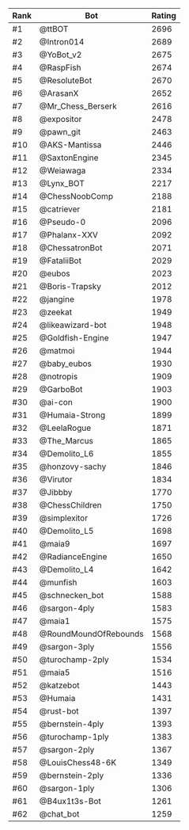 Rank|Bot|Rating
---|---|---
#1|@ttBOT|2696
#2|@Intron014|2689
#3|@YoBot_v2|2675
#4|@RaspFish|2674
#5|@ResoluteBot|2670
#6|@ArasanX|2652
#7|@Mr_Chess_Berserk|2616
#8|@expositor|2478
#9|@pawn_git|2463
#10|@AKS-Mantissa|2446
#11|@SaxtonEngine|2345
#12|@Weiawaga|2334
#13|@Lynx_BOT|2217
#14|@ChessNoobComp|2188
#15|@catriever|2181
#16|@Pseudo-0|2096
#17|@Phalanx-XXV|2092
#18|@ChessatronBot|2071
#19|@FataliiBot|2029
#20|@eubos|2023
#21|@Boris-Trapsky|2012
#22|@jangine|1978
#23|@zeekat|1949
#24|@likeawizard-bot|1948
#25|@Goldfish-Engine|1947
#26|@matmoi|1944
#27|@baby_eubos|1930
#28|@notropis|1909
#29|@GarboBot|1903
#30|@ai-con|1900
#31|@Humaia-Strong|1899
#32|@LeelaRogue|1871
#33|@The_Marcus|1865
#34|@Demolito_L6|1855
#35|@honzovy-sachy|1846
#36|@Virutor|1834
#37|@Jibbby|1770
#38|@ChessChildren|1750
#39|@simplexitor|1726
#40|@Demolito_L5|1698
#41|@maia9|1697
#42|@RadianceEngine|1650
#43|@Demolito_L4|1642
#44|@munfish|1603
#45|@schnecken_bot|1588
#46|@sargon-4ply|1583
#47|@maia1|1575
#48|@RoundMoundOfRebounds|1568
#49|@sargon-3ply|1556
#50|@turochamp-2ply|1534
#51|@maia5|1516
#52|@katzebot|1443
#53|@Humaia|1431
#54|@rust-bot|1397
#55|@bernstein-4ply|1393
#56|@turochamp-1ply|1383
#57|@sargon-2ply|1367
#58|@LouisChess48-6K|1349
#59|@bernstein-2ply|1336
#60|@sargon-1ply|1306
#61|@B4ux1t3s-Bot|1261
#62|@chat_bot|1259
